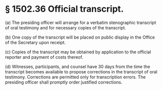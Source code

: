 # § 1502.36   Official transcript.

(a) The presiding officer will arrange for a verbatim stenographic transcript of oral testimony and for necessary copies of the transcript.


(b) One copy of the transcript will be placed on public display in the Office of the Secretary upon receipt.


(c) Copies of the transcript may be obtained by application to the official reporter and payment of costs thereof.


(d) Witnesses, participants, and counsel have 30 days from the time the transcript becomes available to propose corrections in the transcript of oral testimony. Corrections are permitted only for transcription errors. The presiding officer shall promptly order justified corrections.




